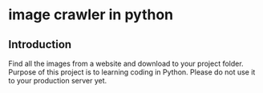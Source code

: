 # image crawler in python
## Introduction
Find all the images from a website and download to your project folder. Purpose of this project is to learning coding in Python. Please do not use it to your production server yet.
